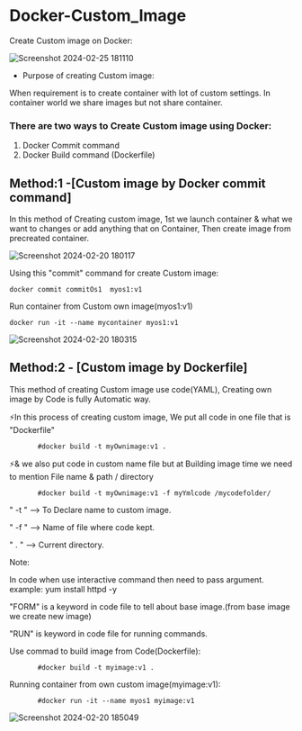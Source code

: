 # Docker-Custom_Image
Create Custom image on Docker:

![Screenshot 2024-02-25 181110](https://github.com/Pratikshinde55/Docker-Custom_Image/assets/145910708/6c34203b-d812-41cd-997f-6a311f533730)

 - Purpose of creating Custom image:
 
 When requirement is to create container with lot of custom settings. In container world we share images but not share container.

### There are two ways to Create Custom image using Docker:
  1. Docker Commit command
  2. Docker Build command (Dockerfile)

## Method:1 -[Custom image by Docker commit command]

In this method of Creating custom image, 1st we launch container & what we want to changes or add anything that on Container, Then create image from precreated container.
      
![Screenshot 2024-02-20 180117](https://github.com/Pratikshinde55/Docker-Custom_Image/assets/145910708/35dae902-cda1-4f0d-b6b2-446f54305eda)
     
Using this "commit" command for create Custom image:
     
    docker commit commitOs1  myos1:v1

Run container from Custom own image(myos1:v1)
    
    docker run -it --name mycontainer myos1:v1
             
![Screenshot 2024-02-20 180315](https://github.com/Pratikshinde55/Docker-Custom_Image/assets/145910708/e6d02b36-5a78-45c4-8e93-3ab0a48ca579)

           
## Method:2 - [Custom image by Dockerfile]
This method of creating Custom image use code(YAML), Creating own image by Code is fully Automatic way.
 
   ⚡In this process of creating custom image, We put all code in one file that is "Dockerfile"

           #docker build -t myOwnimage:v1 .
        
   ⚡& we also put code in custom name file but at Building image time we need to mention File 
      name & path / directory

           #docker build -t myOwnimage:v1 -f myYmlcode /mycodefolder/ 
        
   " -t " --> To Declare name to custom image.
   
   " -f " --> Name of file where code kept.
   
   " . " --> Current directory.

 Note:
 
   In code when use interactive command then need to pass argument.
   example: yum install httpd -y
      
  "FORM" is a keyword in code file to tell about base image.(from base image we create new image)

  "RUN" is keyword in code file for running commands.

 
   Use commad to build image from Code(Dockerfile):

           #docker build -t myimage:v1 .
           
   Running container from own custom image(myimage:v1):

           #docker run -it --name myos1 myimage:v1

  ![Screenshot 2024-02-20 185049](https://github.com/Pratikshinde55/Docker-Custom_Image/assets/145910708/56be20a1-8464-41c9-becd-5ddf2a4fa8ee)
         
